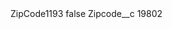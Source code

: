 <?xml version="1.0" encoding="UTF-8"?>
<CustomMetadata xmlns="http://soap.sforce.com/2006/04/metadata" xmlns:xsi="http://www.w3.org/2001/XMLSchema-instance" xmlns:xsd="http://www.w3.org/2001/XMLSchema">
    <label>ZipCode1193</label>
    <protected>false</protected>
    <values>
        <field>Zipcode__c</field>
        <value xsi:type="xsd:string">19802</value>
    </values>
</CustomMetadata>
